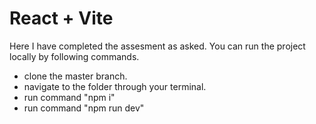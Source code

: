 # React + Vite

Here I have completed the assesment as asked.
You can run the project locally by following commands.
 - clone the master branch.
 - navigate to the folder through your terminal.
 - run command "npm i"
 - run command "npm run dev"
